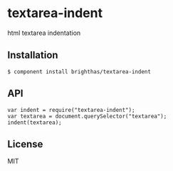 
# textarea-indent

  html textarea indentation

## Installation

    $ component install brighthas/textarea-indent

## API

    var indent = require("textarea-indent");
    var textarea = document.querySelector("textarea");
    indent(textarea);
    
## License

  MIT
